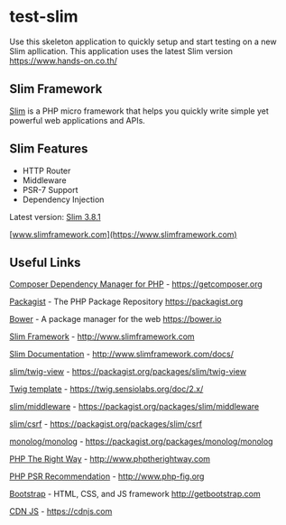 # test-slim
Use this skeleton application to quickly setup and start testing on a new Slim apllication. This application uses the latest Slim version https://www.hands-on.co.th/

## Slim Framework

[Slim](https://www.slimframework.com) is a PHP micro framework that helps you quickly write simple yet powerful web applications and APIs.

## Slim Features

* HTTP Router
* Middleware
* PSR-7 Support
* Dependency Injection

Latest version: [Slim 3.8.1](https://www.slimframework.com/2017/03/19/slim-3.8.1.html)

[www.slimframework.com](https://www.slimframework.com)

## Useful Links

[Composer Dependency Manager for PHP](https://getcomposer.org) - https://getcomposer.org

[Packagist](https://packagist.org) - The PHP Package Repository https://packagist.org

[Bower](https://bower.io) - A package manager for the web https://bower.io

[Slim Framework](http://www.slimframework.com/) - http://www.slimframework.com

[Slim Documentation](http://www.slimframework.com/docs/) - http://www.slimframework.com/docs/

[slim/twig-view](https://packagist.org/packages/slim/twig-view) - https://packagist.org/packages/slim/twig-view

[Twig template](https://twig.sensiolabs.org/doc/2.x/) - https://twig.sensiolabs.org/doc/2.x/

[slim/middleware](https://packagist.org/packages/slim/middleware) - https://packagist.org/packages/slim/middleware

[slim/csrf](https://packagist.org/packages/slim/csrf) - https://packagist.org/packages/slim/csrf

[monolog/monolog](https://packagist.org/packages/monolog/monolog) - https://packagist.org/packages/monolog/monolog

[PHP The Right Way](http://www.phptherightway.com) - http://www.phptherightway.com

[PHP PSR Recommendation](http://www.php-fig.org) - http://www.php-fig.org

[Bootstrap](http://getbootstrap.com) - HTML, CSS, and JS framework http://getbootstrap.com

[CDN JS](https://cdnjs.com) - https://cdnjs.com
